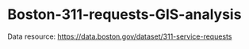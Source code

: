 # Boston-311-requests-GIS-analysis
Data resource: https://data.boston.gov/dataset/311-service-requests
